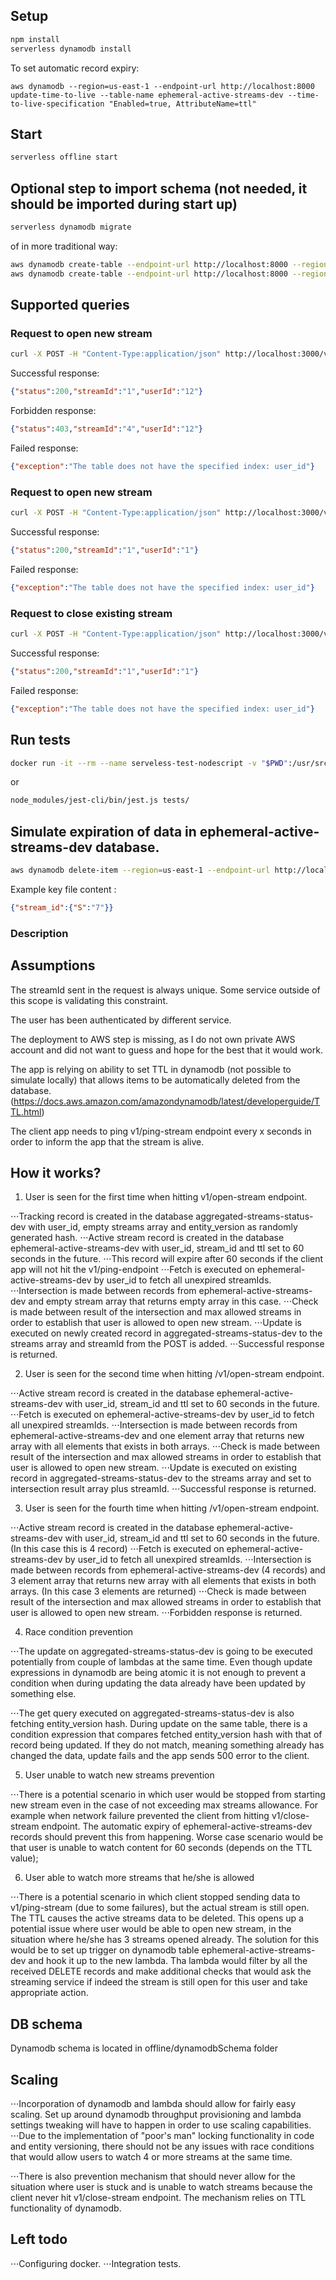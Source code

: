 ## Setup

```bash
npm install
serverless dynamodb install
```

To set automatic record expiry:
```
aws dynamodb --region=us-east-1 --endpoint-url http://localhost:8000 update-time-to-live --table-name ephemeral-active-streams-dev --time-to-live-specification "Enabled=true, AttributeName=ttl"
```

## Start

```bash
serverless offline start
```

## Optional step to import schema (not needed, it should be imported during start up)

```bash
serverless dynamodb migrate
```

of in more traditional way:

```bash
aws dynamodb create-table --endpoint-url http://localhost:8000 --region=us-east-1 --cli-input-json file:///$PWD/offline/dynamodb-schema/aggrecated-streams-status.json
aws dynamodb create-table --endpoint-url http://localhost:8000 --region=us-east-1 --cli-input-json file:///$PWD/offline/dynamodb-schema/ephemeral-active-streams.json
```

## Supported queries

### Request to open new stream

```bash
curl -X POST -H "Content-Type:application/json" http://localhost:3000/v1/open-stream -d '{ "userId":"1", "streamId":"1" }'
```

Successful response:

```json
{"status":200,"streamId":"1","userId":"12"}
```

Forbidden response:

```json
{"status":403,"streamId":"4","userId":"12"}
```

Failed response:
```json
{"exception":"The table does not have the specified index: user_id"}
```

### Request to open new stream

```bash
curl -X POST -H "Content-Type:application/json" http://localhost:3000/v1/ping-stream -d '{ "userId":"1", "streamId":"1" }'
```

Successful response:

```json
{"status":200,"streamId":"1","userId":"1"}
```

Failed response:
```json
{"exception":"The table does not have the specified index: user_id"}
```

### Request to close existing stream

```bash
curl -X POST -H "Content-Type:application/json" http://localhost:3000/v1/close-stream -d '{"userId":"1", "streamId":"1" }'
```

Successful response:

```json
{"status":200,"streamId":"1","userId":"1"}
```

Failed response:
```json
{"exception":"The table does not have the specified index: user_id"}
```

## Run tests

```bash
docker run -it --rm --name serveless-test-nodescript -v "$PWD":/usr/src/app -w /usr/src/app node:8 node node_modules/jest-cli/bin/jest.js tests
```

or

```bash
node_modules/jest-cli/bin/jest.js tests/
```

## Simulate expiration of data in ephemeral-active-streams-dev database.
```bash
aws dynamodb delete-item --region=us-east-1 --endpoint-url http://localhost:8000 --table-name active-streams-dev --key file:///path/to/key/key.json
```

Example key file content :

```json
{"stream_id":{"S":"7"}}
```

### Description

## Assumptions
The streamId sent in the request is always unique. Some service outside of this scope is validating this constraint.

The user has been authenticated by different service.

The deployment to AWS step is missing, as I do not own private AWS account and did not want to guess and hope for the best that it would work.

The app is relying on ability to set TTL in dynamodb (not possible to simulate locally) that allows items to be automatically deleted from the database.
(https://docs.aws.amazon.com/amazondynamodb/latest/developerguide/TTL.html)

The client app needs to ping v1/ping-stream endpoint every x seconds in order to inform the app that the stream is alive. 
  
## How it works?
1. User is seen for the first time when hitting v1/open-stream endpoint.

⋅⋅⋅Tracking record is created in the database aggregated-streams-status-dev with user_id, empty streams array and entity_version as randomly generated hash.
⋅⋅⋅Active stream record is created in the database ephemeral-active-streams-dev with user_id, stream_id and ttl set to 60 seconds in the future.
⋅⋅⋅This record will expire after 60 seconds if the client app will not hit the v1/ping-endpoint
⋅⋅⋅Fetch is executed on ephemeral-active-streams-dev by user_id to fetch all unexpired streamIds.
⋅⋅⋅Intersection is made between records from ephemeral-active-streams-dev and empty stream array that returns empty array in this case.
⋅⋅⋅Check is made between result of the intersection and max allowed streams in order to establish that user is allowed to open new stream.
⋅⋅⋅Update is executed on newly created record in aggregated-streams-status-dev to the streams array and streamId from the POST is added.
⋅⋅⋅Successful response is returned.

2. User is seen for the second time when hitting /v1/open-stream endpoint.

⋅⋅⋅Active stream record is created in the database ephemeral-active-streams-dev with user_id, stream_id and ttl set to 60 seconds in the future.
⋅⋅⋅Fetch is executed on ephemeral-active-streams-dev by user_id to fetch all unexpired streamIds.
⋅⋅⋅Intersection is made between records from ephemeral-active-streams-dev and one element array that returns new array with all elements that exists in both arrays.
⋅⋅⋅Check is made between result of the intersection and max allowed streams in order to establish that user is allowed to open new stream.
⋅⋅⋅Update is executed on existing record in aggregated-streams-status-dev to the streams array and set to intersection result array plus streamId.
⋅⋅⋅Successful response is returned.

3. User is seen for the fourth time when hitting /v1/open-stream endpoint.

⋅⋅⋅Active stream record is created in the database ephemeral-active-streams-dev with user_id, stream_id and ttl set to 60 seconds in the future. (In this case this is 4 record)
⋅⋅⋅Fetch is executed on ephemeral-active-streams-dev by user_id to fetch all unexpired streamIds.
⋅⋅⋅Intersection is made between records from ephemeral-active-streams-dev (4 records) and 3 element array that returns new array with all elements that exists in both arrays. (In this case 3 elements are returned)
⋅⋅⋅Check is made between result of the intersection and max allowed streams in order to establish that user is allowed to open new stream.
⋅⋅⋅Forbidden response is returned.

4. Race condition prevention

⋅⋅⋅The update on aggregated-streams-status-dev is going to be executed potentially from couple of lambdas at the same time. Even though update expressions in dynamodb
are being atomic it is not enough to prevent a condition when during updating the data already have been updated by something else.

⋅⋅⋅The get query executed on aggregated-streams-status-dev is also fetching entity_version hash. During update on the same table, there is a condition expression
that compares fetched entity_version hash with that of record being updated. If they do not match, meaning something already has changed the data, update fails and the app sends 500 error to the client.

5. User unable to watch new streams prevention

⋅⋅⋅There is a potential scenario in which user would be stopped from starting new stream even in the case of not exceeding max streams allowance. For example when network failure
prevented the client from hitting v1/close-stream endpoint. The automatic expiry of ephemeral-active-streams-dev records should prevent this from happening. Worse case scenario
would be that user is unable to watch content for 60 seconds (depends on the TTL value);

6. User able to watch more streams that he/she is allowed

⋅⋅⋅There is a potential scenario in which client stopped sending data to v1/ping-stream (due to some failures), but the actual stream is still open. The TTL causes the active streams data to be deleted.
This opens up a potential issue where user would be able to open new stream, in the situation where he/she has 3 streams opened already.
The solution for this would be to set up trigger on dynamodb table ephemeral-active-streams-dev and hook it up to the new lambda. Tha lambda would filter by all the received DELETE records
and make additional checks that would ask the streaming service if indeed the stream is still open for this user and take appropriate action.

## DB schema
Dynamodb schema is located in offline/dynamodbSchema folder

## Scaling
⋅⋅⋅Incorporation of dynamodb and lambda should allow for fairly easy scaling. Set up around dynamodb throughput provisioning and lambda settings tweaking will have to happen
in order to use scaling capabilities.
⋅⋅⋅Due to the implementation of "poor's man" locking functionality in code and entity versioning, there should not be any issues with race conditions
that would allow users to watch 4 or more streams at the same time.

⋅⋅⋅There is also prevention mechanism that should never allow for the situation where user is stuck and is unable to watch streams because the client never hit v1/close-stream endpoint.
The mechanism relies on TTL functionality of dynamodb.

## Left todo
⋅⋅⋅Configuring docker.
⋅⋅⋅Integration tests.